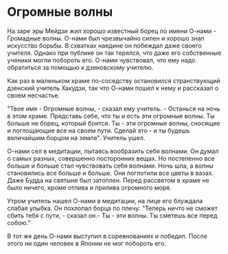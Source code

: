 # Огромные волны

На заре эры Мейдзи жил хорошо известный борец по имени О-нами - Громадные волны. О-нами был чрезвычайно силен и хорошо знал искусство борьбы. В схватках наедине он побеждал даже своего учителя. Однако при публике он так терялся, что даже его собственные ученики могли побороть его. О-нами чувствовал, что ему надо обратиться за помощью к дзеновскому учителю.

Как раз в маленьком храме по-соседству остановился странствующий дзенский учитель Хакудзи, так что О-нами пошел к нему и рассказал о своем несчастье.

"Твое имя - Огромные волны, - сказал ему учитель. - Останься на ночь в этом храме. Представь себе, что ты и есть эти огромные волны. Ты больше не борец, который боится. Ты - эти огромные волны, сносящие и поглощающие все на своем пути. Сделай это - и ты будешь величайшим борцом на земле". Учитель ушел.

О-нами сел в медитации, пытаясь вообразить себя волнами. Он думал о самых разных, совершенно посторонних вещах. Но постепенно все больше и больше стал чувствовать себя волнами. Ночь шла, а волны становились все больше и больше. Они поглотили все цветы в вазах. Даже Будда на святыне был затоплен. Перед рассветом в храме не было ничего, кроме отлива и прилива огромного моря.

Утром учитель нашел О-нами в медитации, на лице его блуждала слабая улыбка. Он похлопал борца по плечу: "Теперь ничто не сможет сбить тебя с пути, - сказал он.- Ты - эти волны. Ты сметешь все перед собою."

В тот же день О-нами выступил в соревнованиях и победил. После этого ни один человек в Японии не мог побороть его.
